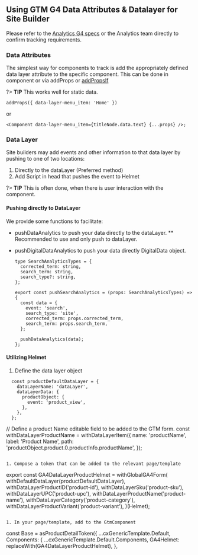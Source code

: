 ## Using GTM G4 Data Attributes & Datalayer for Site Builder

Please refer to the [Analytics G4 specs](https://github.com/searchdiscovery/client-jnj-ga4-dl-spec) or the Analytics team directly to confirm tracking requirements.

### Data Attributes

The simplest way for components to track is add the appropriately defined data layer attribute to the specific component.  This can be done in component or via addProps or [addPropsIf](../../bodiless/Development/Architecture/FClasses?id=conditional-tokens)

?> **TIP** This works well for static data.

  ```
  addProps({ data-layer-menu_item: 'Home' })
  ```

or

  ```
  <Component data-layer-menu_item={titleNode.data.text} {...props} />;
  ```

### Data Layer

Site builders may add events and other information to that data layer by pushing to one of two locations:

1. Directly to the dataLayer (Preferred method)
1. Add Script in head that pushes the event to Helmet

?> **TIP** This is often done, when there is user interaction with the component.

#### Pushing directly to DataLayer

We provide some functions to facilitate:

* pushDataAnalytics to push your data directly to the dataLayer.  ** Recommended to use and only push to dataLayer.
* pushDigitalDataAnalytics to push your data directly DigitalData object.

  ```
  type SearchAnalyticsTypes = {
    corrected_term: string,
    search_term: string,
    search_type?: string,
  };

  export const pushSearchAnalytics = (props: SearchAnalyticsTypes) => {
    const data = {
      event: 'search',
      search_type: 'site',
      corrected_term: props.corrected_term,
      search_term: props.search_term,
    };

    pushDataAnalytics(data);
  };
  ```

#### Utilizing Helmet

  1. Define the data layer object

  ```
    const productDefaultDataLayer = {
      dataLayerName: 'dataLayer',
      dataLayerData: {
        productObject: {
          event: 'product_view',
        },
      },
    };
  ```

  // Define a product Name editable field to be added to the GTM form.
  const withDataLayerProductName = withDataLayerItem({
    name: 'productName',
    label: 'Product Name',
    path: 'productObject.product.0.productInfo.productName',
  });

  ```

  1. Compose a token that can be added to the relevant page/template

  ```

  export const GA4DataLayerProductHelmet = withGlobalGA4Form(
    withDefaultDataLayer(productDefaultDataLayer),
    withDataLayerProductID('product-id'),
    withDataLayerSku('product-sku'),
    withDataLayerUPC('product-upc'),
    withDataLayerProductName('product-name'),
    withDataLayerCategory('product-category'),
    withDataLayerProductVariant('product-variant'),
  )(Helmet);

  ```

  1. In your page/template, add to the GtmComponent

  ```

  const Base = asProductDetailToken({
  ...cxGenericTemplate.Default,
  Components: {
    ...cxGenericTemplate.Default.Components,
    GA4Helmet: replaceWith(GA4DataLayerProductHelmet),
  },

  ```

